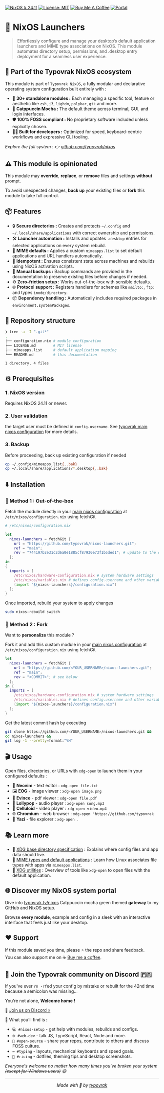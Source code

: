 [![NixOS ≥ 24.11](https://img.shields.io/badge/NixOS-24.11%2B-a6e3a1?labelColor=45475a)](https://nixos.org/)
[![License: MIT](https://img.shields.io/badge/License-MIT-cba6f7.svg?labelColor=45475a)](LICENSE.md)
[![Buy Me A Coffee](https://img.shields.io/badge/Buy%20me%20a%20coffee-☕-fab387?labelColor=45475a)](https://www.buymeacoffee.com/typovrak)
[![Portal](https://img.shields.io/badge/Portal-typovrak.tv%2Fnixos-eba0ac)](https://typovrak.tv/nixos)

# 🔧 NixOS Launchers

> Effortlessly configure and manage your desktop’s default application launchers and MIME type associations on NixOS. This module automates directory setup, permissions, and .desktop entry deployment for a seamless user experience.

## 🧩 Part of the Typovrak NixOS ecosystem

This module is part of ```Typovrak NixOS```, a fully modular and declarative operating system configuration built entirely with :

- 🧱 **30+ standalone modules :** Each managing a specific tool, feature or aesthetic like ```zsh```, ```i3```, ```lighdm```, ```polybar```, ```gtk``` and more.
- 🎨 **Catppuccin Mocha :** The default theme across terminal, GUI, and login interfaces.
- 🛡️ **100% FOSS compliant :** No proprietary software included unless explicitly chosen.
- 🧑‍💻 **Built for developers :** Optimized for speed, keyboard-centric workflows and expressive CLI tooling.

*Explore the full system : 👉 [github.com/typovrak/nixos](https://github.com/typovrak/nixos)*

## ⚠️ This module is opinionated
This module may **override**, **replace**, or **remove** files and settings **without** prompt.

To avoid unexpected changes, **back up** your existing files or **fork** this module to take full control.

## 📦 Features

- 🔒 **Secure directories :** Creates and protects ```~/.config``` and ```~/.local/share/applications``` with correct ownership and permissions.
- 🛠️ **Launcher automation :** Installs and updates ```.desktop``` entries for selected applications on every system rebuild.
- 📑 **MIME defaults :** Applies a custom ```mimeapps.list``` to set default applications and URL handlers automatically.
- 🔄 **Idempotent :** Ensures consistent state across machines and rebuilds using NixOS activation scripts.
- 💾 **Manual backups :** Backup commands are provided in the documentation to preserve existing files before changes if needed.
- ⚙️ **Zero-friction setup :** Works out-of-the-box with sensible defaults.
- 🌐 **Protocol support :** Registers handlers for schemes like ```mailto:```, ```ftp:``` and types ```inode/directory```.
- 📦 **Dependency handling :** Automatically includes required packages in ```environment.systemPackages```.

## 📂 Repository structure

```bash
❯ tree -a -I ".git*"
.
├── configuration.nix # module configuration
├── LICENSE.md        # MIT license
├── mimeapps.list     # default application mapping
└── README.md         # this documentation

1 directory, 4 files
```

## ⚙️ Prerequisites

### 1. NixOS version
Requires NixOS 24.11 or newer.

### 2. User validation
the target user must be defined in ```config.username```. See [typovrak main nixos configuration](https://github.com/typovrak/nixos) for more details.

### 3. Backup
Before proceeding, back up existing configuration if needed
```bash
cp ~/.config/mimeapps.list{,.bak}
cp ~/.local/share/applications/*.desktop{,.bak}
```

## ⬇️ Installation

### 🚀 Method 1 : Out-of-the-box

Fetch the module directly in your [main nixos configuration](https://github.com/typovrak/nixos) at ```/etc/nixos/configuration.nix``` using fetchGit
```nix
# /etc/nixos/configuration.nix

let
  nixos-launchers = fetchGit {
    url = "https://github.com/typovrak/nixos-launchers.git";
    ref = "main";
    rev = "744197b2e31c2d6a0e1885cf87930e73f1b6ded1"; # update to the desired commit
  };
in
{
  imports = [
    /etc/nixos/hardware-configuration.nix # system hardware settings
    /etc/nixos/variables.nix # defines config.username and other variables, see https://github.com/typovrak/nixos for more details
    (import "${nixos-launchers}/configuration.nix")
  ];
}
```

Once imported, rebuild your system to apply changes
```bash
sudo nixos-rebuild switch
```

### 🍴 Method 2 : Fork

Want to **personalize** this module ?

Fork it and add this custom module in your [main nixos configuration](https://github.com/typovrak/nixos) at ```/etc/nixos/configuration.nix``` using fetchGit
```nix
let
  nixos-launchers = fetchGit {
    url = "https://github.com/<YOUR_USERNAME>/nixos-launchers.git";
    ref = "main";
    rev = "<COMMIT>"; # see below
  };
in {
  imports = [
    /etc/nixos/hardware-configuration.nix # system hardware settings
    /etc/nixos/variables.nix # defines config.username and other variables, see https://github.com/typovrak/nixos for more details
    (import "${nixos-launchers}/configuration.nix")
  ];
}
```

Get the latest commit hash by executing
```bash
git clone https://github.com/<YOUR_USERNAME>/nixos-launchers.git &&
cd nixos-launchers &&
git log -1 --pretty=format:"%H"
```

## 🎬 Usage

Open files, directories, or URLs with `xdg-open` to launch them in your configured defaults :

- 📝 **Neovim** - text editor : ```xdg-open file.txt```
- 🖼️ **EOG** - image viewer : ```xdg-open image.png```
- 📄 **Evince** - pdf viewer : ```xdg-open file.pdf```
- 🍭 **Lollypop** - audio player : ```xdg-open song.mp3```
- 🎥 **Celluloid** - video player : ```xdg-open video.mp4```
- 🌐 **Chromium** - web browser : ```xdg-open "https://github.com/typovrak```
- 📂 **Yazi** - file explorer : ```xdg-open .```

## 📚 Learn more

- 📂 [XDG base directory specification](https://wiki.archlinux.org/title/XDG_Base_Directory) : Explains where config files and app data should live.
- 🧩 [MIME types and default applications](https://wiki.archlinux.org/title/Default_applications) : Learn how Linux associates file types with apps via ```mimeapps.list```.
- 🔗 [XDG utilities](https://wiki.archlinux.org/title/Xdg-utils) : Overview of tools like ```xdg-open``` to open files with the default application.

## 🌐 Discover my NixOS system portal

Dive into [typovrak.tv/nixos](https://typovrak.tv/nixos) Catppuccin mocha green themed **gateway** to my GitHub and NixOS setup.

Browse **every module**, example and config in a sleek with an interactive interface that feels just like your desktop.

## ❤️ Support

If this module saved you time, please ⭐️ the repo and share feedback.  
You can also support me on ☕ [Buy me a coffee](https://www.buymeacoffee.com/typovrak).

## 💬 Join the Typovrak community on Discord 🇫🇷

If you've ever ```rm -rf```ed your config by mistake or rebuilt for the 42nd time because a semicolon was missing…

You're not alone, **Welcome home !**

🎯 [Join us on Discord »](https://discord.gg/ZDN7CYAGpx)

🧭 What you’ll find is :

- ```💻 #nixos-setup``` - get help with modules, rebuilds and configs.
- ```🌐 #web-dev``` - talk JS, TypeScript, React, Node and more.
- ```🧠 #open-source``` - share your repos, contribute to others and discuss FOSS culture.
- ```⌨️ #typing``` - layouts, mechanical keyboards and speed goals.
- ```🎨 #ricing``` - dotfiles, theming tips and desktop screenshots.

*Everyone's welcome no matter how many times you've broken your system ~~(except for Windows users)~~ 😄*

---

<p align="center"><i>Made with 💜 by <a href="https://typovrak.tv">typovrak</a></i></p>
